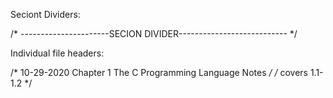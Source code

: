 Seciont Dividers:

/* ----------------------SECION DIVIDER--------------------------- */


Individual file headers:

/* 10-29-2020 Chapter 1 The C Programming Language Notes */
/* covers 1.1-1.2 */
